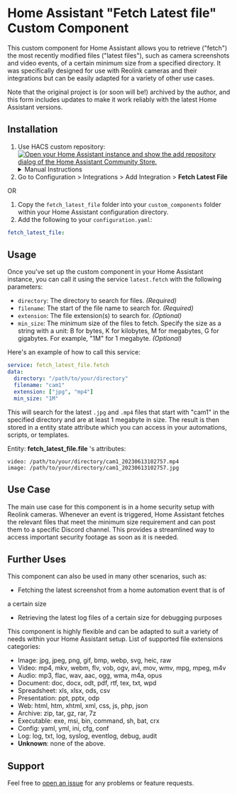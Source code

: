 # Home Assistant "Fetch Latest file" Custom Component

This custom component for Home Assistant allows you to retrieve ("fetch") the most recently modified files ("latest files"), such as camera screenshots and video events, of a certain minimum size from a specified directory. It was specifically designed for use with Reolink cameras and their integrations but can be easily adapted for a variety of other use cases.

Note that the original project is (or soon will be!) archived by the author, and this form includes updates to make it work reliably with the latest Home Assistant versions.

## Installation

1. Use HACS custom repository:
    [![Open your Home Assistant instance and show the add repository dialog of the Home Assistant Community Store.](https://my.home-assistant.io/badges/hacs_repository.svg)](https://my.home-assistant.io/redirect/hacs_repository/?owner=ScottESanDiego&repository=Fetch-Latest-File&category=integration) <details><summary>Manual Instructions</summary>
        1. Go to any of the sections (integrations, frontend, automation).
        2. Click on the 3 dots in the top right corner.
        3. Select "Custom repositories"
        4. Add this repository [URL](https://github.com/ScottESanDiego/Fetch-Latest-File) to the repository text field.
        5. Select the integration category.
        6. Click the "ADD" button. </details>
2. Go to Configuration > Integrations > Add Integration > **Fetch Latest File**

OR

1. Copy the `fetch_latest_file` folder into your `custom_components` folder within your Home Assistant configuration directory.
2. Add the following to your `configuration.yaml`:

```yaml
fetch_latest_file:
```

## Usage

Once you've set up the custom component in your Home Assistant instance, you can call it using the service `latest.fetch` with the following parameters:

- `directory`: The directory to search for files. *(Required)*
- `filename`: The start of the file name to search for. *(Required)*
- `extension`: The file extension(s) to search for. *(Optional)*
- `min_size`: The minimum size of the files to fetch. Specify the size as a string with a unit: B for bytes, K for kilobytes, M for megabytes, G for gigabytes. For example, "1M" for 1 megabyte. *(Optional)*

Here's an example of how to call this service:

```yaml
service: fetch_latest_file.fetch
data:
  directory: "/path/to/your/directory"
  filename: "cam1"
  extension: ["jpg", "mp4"]
  min_size: "1M"
```

This will search for the latest `.jpg` and `.mp4` files that start with "cam1" in the specified directory and are at least 1 megabyte in size. The result is then stored in a entity state attribute which you can access in your automations, scripts, or templates.

Entity: **fetch_latest_file.file** 's attributes:
```
video: /path/to/your/directory/cam1_20230613102757.mp4
image: /path/to/your/directory/cam1_20230613102757.jpg
```

## Use Case

The main use case for this component is in a home security setup with Reolink cameras. Whenever an event is triggered, Home Assistant fetches the relevant files that meet the minimum size requirement and can post them to a specific Discord channel. This provides a streamlined way to access important security footage as soon as it is needed.

## Further Uses

This component can also be used in many other scenarios, such as:

- Fetching the latest screenshot from a home automation event that is of

 a certain size
- Retrieving the latest log files of a certain size for debugging purposes

This component is highly flexible and can be adapted to suit a variety of needs within your Home Assistant setup.
List of supported file extensions categories:

- Image: jpg, jpeg, png, gif, bmp, webp, svg, heic, raw
- Video: mp4, mkv, webm, flv, vob, ogv, avi, mov, wmv, mpg, mpeg, m4v
- Audio: mp3, flac, wav, aac, ogg, wma, m4a, opus
- Document: doc, docx, odt, pdf, rtf, tex, txt, wpd
- Spreadsheet: xls, xlsx, ods, csv
- Presentation: ppt, pptx, odp
- Web: html, htm, xhtml, xml, css, js, php, json
- Archive: zip, tar, gz, rar, 7z
- Executable: exe, msi, bin, command, sh, bat, crx
- Config: yaml, yml, ini, cfg, conf
- Log: log, txt, log, syslog, eventlog, debug, audit
- **Unknown**: none of the above.

## Support

Feel free to [open an issue](https://github.com/ScottESanDiego/Fetch-Lastest-File/issues) for any problems or feature requests.
